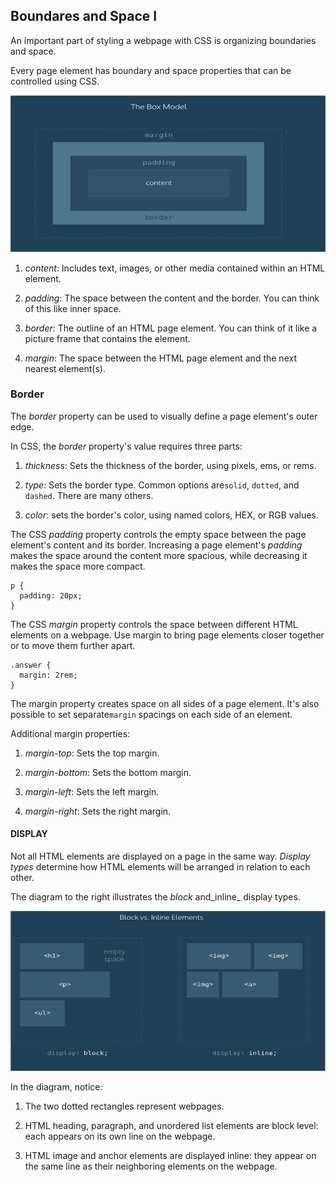## Boundares and Space I

An important part of styling a webpage with CSS is organizing boundaries and space.

Every page element has boundary and space properties that can be controlled using CSS.

![](/jquery/box-model.png)

1. _content_: Includes text, images, or other media contained within an HTML element.

2. _padding_: The space between the content and the border. You can think of this like inner space.

3. _border_: The outline of an HTML page element. You can think of it like a picture frame that contains the element.

4. _margin_: The space between the HTML page element and the next nearest element\(s\).


### Border

The _border_ property can be used to visually define a page element's outer edge.

In CSS, the _border_ property's value requires three parts:

1. _thickness_: Sets the thickness of the border, using pixels, ems, or rems.

2. _type_: Sets the border type. Common options are`solid`, `dotted`, and `dashed`. There are many others.

3. _color_: sets the border's color, using named colors, HEX, or RGB values.


The CSS _padding_ property controls the empty space between the page element's content and its border. Increasing a page element's _padding_ makes the space around the content more spacious, while decreasing it makes the space more compact.

```
p {
  padding: 20px; 
}
```

The CSS _margin_ property controls the space between different HTML elements on a webpage. Use margin to bring page elements closer together or to move them further apart.

```
.answer {
  margin: 2rem;
}
```

The margin property creates space on all sides of a page element. It's also possible to set separate`margin` spacings on each side of an element.

Additional margin properties:

1. _margin-top_: Sets the top margin.

2. _margin-bottom_: Sets the bottom margin.

3. _margin-left_: Sets the left margin.

4. _margin-right_: Sets the right margin.


#### DISPLAY

Not all HTML elements are displayed on a page in the same way. _Display types_ determine how HTML elements will be arranged in relation to each other.

The diagram to the right illustrates the _block_ and_inline_ display types.

![](/jquery/blocks.png)

In the diagram, notice:

1. The two dotted rectangles represent webpages.

2. HTML heading, paragraph, and unordered list elements are block level: each appears on its own line on the webpage.

3. HTML image and anchor elements are displayed inline: they appear on the same line as their neighboring elements on the webpage.


